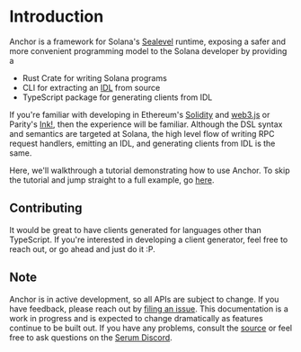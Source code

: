 # Introduction

Anchor is a framework for Solana's [Sealevel](https://medium.com/solana-labs/sealevel-parallel-processing-thousands-of-smart-contracts-d814b378192) runtime, exposing a safer and more convenient programming model to the Solana developer by providing a

- Rust Crate for writing Solana programs
- CLI for extracting an [IDL](https://en.wikipedia.org/wiki/Interface_description_language) from source
- TypeScript package for generating clients from IDL

If you're familiar with developing in Ethereum's [Solidity](https://docs.soliditylang.org/en/v0.7.4/) and [web3.js](https://github.com/ethereum/web3.js) or Parity's [Ink!](https://github.com/paritytech/ink), then the experience will be familiar. Although the DSL syntax and semantics are targeted at Solana, the high level flow of writing RPC request handlers, emitting an IDL, and generating clients from IDL is the same.

Here, we'll walkthrough a tutorial demonstrating how to use Anchor. To skip the tutorial and jump straight to a full example, go [here](https://github.com/project-serum/anchor/tree/master/examples/basic/src/lib.rs).

## Contributing

It would be great to have clients generated for languages other than TypeScript. If you're
interested in developing a client generator, feel free to reach out, or go ahead and just
do it :P.

## Note

Anchor is in active development, so all APIs are subject to change. If you have feedback, please reach out by [filing an issue](https://github.com/project-serum/anchor/issues/new). This documentation is a work in progress and is expected to change dramatically as features continue to be built out. If you have any problems, consult the [source](https://github.com/project-serum/anchor) or feel free to ask questions on the [Serum Discord](https://discord.com/channels/739225212658122886/752530209848295555).
